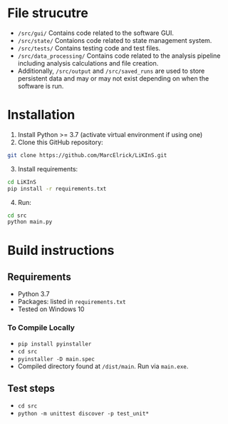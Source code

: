 # File strucutre

- `/src/gui/` Contains code related to the software GUI.
- `/src/state/` Contaions code related to state management system.
- `/src/tests/` Contains testing code and test files.
- `/src/data_processing/` Contains code related to the analysis pipeline including analysis calculations and file creation.
- Additionally, `/src/output` and `/src/saved_runs` are used to store persistent data and may or may not exist depending on when the software is run.

# Installation

1. Install Python >= 3.7 (activate virtual environment if using one)
2. Clone this GitHub repository:

```bash
git clone https://github.com/MarcElrick/LiKInS.git
```

3. Install requirements:

```bash
cd LiKInS
pip install -r requirements.txt
```

4. Run:

```bash
cd src
python main.py
```

# Build instructions

## Requirements

- Python 3.7
- Packages: listed in `requirements.txt`
- Tested on Windows 10

### To Compile Locally

- `pip install pyinstaller`
- `cd src`
- `pyinstaller -D main.spec`
- Compiled directory found at `/dist/main`. Run via `main.exe`.

## Test steps

- `cd src`
- `python -m unittest discover -p test_unit*`
